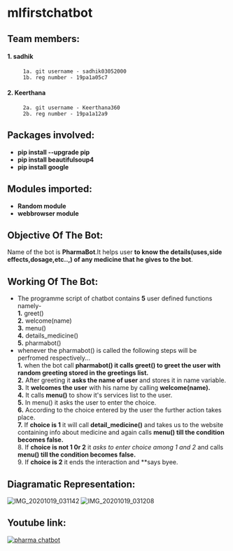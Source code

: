 # mlfirstchatbot
## Team members:<br />
  #### 1. sadhik<br />
         1a. git username - sadhik03052000
         1b. reg number - 19pa1a05c7
  #### 2. Keerthana<br />
         2a. git username - Keerthana360
         2b. reg number - 19pa1a12a9
## Packages involved:<br />
 * **pip install --upgrade pip**
 * **pip install beautifulsoup4**
 * **pip install google**
## Modules imported:<br />
 * **Random module**
 * **webbrowser module**
## Objective Of The Bot:<br />
Name of the bot is **PharmaBot**.It helps user **to know the details(uses,side effects,dosage,etc..,) of any medicine that he gives to the bot**.<br />
## Working Of The Bot:
* The programme script of chatbot contains **5** user defined functions namely-<br />
              **1.** greet()<br />
              **2.** welcome(name)<br />
              **3.** menu()<br />
              **4.** details_medicine()<br />
              **5.** pharmabot()<br />
 * whenever the pharmabot() is called the following steps will be perfromed respectively...<br />
              **1.** when the bot call **pharmabot() it calls greet() to greet the user with random greeting stored in the greetings list.**<br />
              **2.** After greeting it **asks the name of user** and stores it in name variable.<br />
              **3.** It **welcomes the user** with his name by calling **welcome(name).**<br />
              **4.** It calls **menu()** to show it's services list to the user.<br />
              **5.** In menu() it asks the user to enter the choice.<br />
              **6.** According to the choice entered by the user the further action takes place.<br />
              **7.** If **choice is 1** it will call **detail_medicine()** and takes us to the website containing info about medicine and again calls **menu() till the condition becomes false.**<br />
              8. If **choice is not 1 0r 2** it *asks to enter choice among 1 and 2* and calls **menu() till the condition becomes false.**<br />
              9. If **choice is 2** it ends the interaction and **says byee.<br />
## Diagramatic Representation:
![IMG_20201019_031142](https://user-images.githubusercontent.com/54762331/96386950-6de24000-11bc-11eb-8ae8-23f05befae26.jpg)
![IMG_20201019_031208](https://user-images.githubusercontent.com/54762331/96386972-9f5b0b80-11bc-11eb-800e-5a5b1a4b01dd.jpg)
## Youtube link:
[![pharma chatbot](https://img.youtube.com/vi/TwhDaEFspNo/0.jpg)](https://www.youtube.com/watch?v=TwhDaEFspNo)
